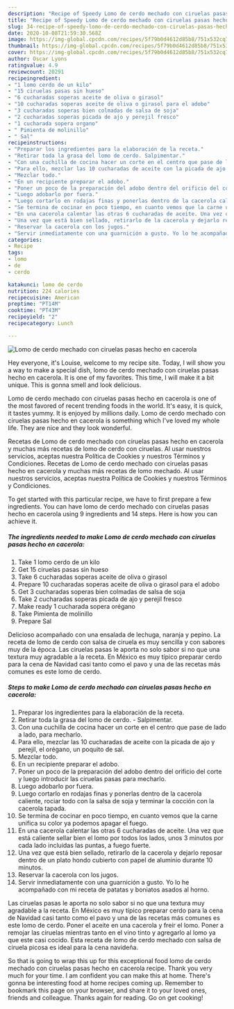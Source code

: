 ```yaml
---
description: "Recipe of Speedy Lomo de cerdo mechado con ciruelas pasas hecho en cacerola"
title: "Recipe of Speedy Lomo de cerdo mechado con ciruelas pasas hecho en cacerola"
slug: 34-recipe-of-speedy-lomo-de-cerdo-mechado-con-ciruelas-pasas-hecho-en-cacerola
date: 2020-10-08T21:59:30.568Z
image: https://img-global.cpcdn.com/recipes/5f79b0d4612d85b8/751x532cq70/lomo-de-cerdo-mechado-con-ciruelas-pasas-hecho-en-cacerola-foto-principal.jpg
thumbnail: https://img-global.cpcdn.com/recipes/5f79b0d4612d85b8/751x532cq70/lomo-de-cerdo-mechado-con-ciruelas-pasas-hecho-en-cacerola-foto-principal.jpg
cover: https://img-global.cpcdn.com/recipes/5f79b0d4612d85b8/751x532cq70/lomo-de-cerdo-mechado-con-ciruelas-pasas-hecho-en-cacerola-foto-principal.jpg
author: Oscar Lyons
ratingvalue: 4.9
reviewcount: 20291
recipeingredient:
- "1 lomo cerdo de un kilo"
- "15 ciruelas pasas sin hueso"
- "6 cucharadas soperas aceite de oliva o girasol"
- "10 cucharadas soperas aceite de oliva o girasol para el adobo"
- "3 cucharadas soperas bien colmadas de salsa de soja"
- "2 cucharadas soperas picada de ajo y perejil fresco"
- "1 cucharada sopera organo"
- " Pimienta de molinillo"
- " Sal"
recipeinstructions:
- "Preparar los ingredientes para la elaboración de la receta."
- "Retirar toda la grasa del lomo de cerdo. Salpimentar."
- "Con una cuchilla de cocina hacer un corte en el centro que pase de lado a lado, para mecharlo."
- "Para ello, mezclar las 10 cucharadas de aceite con la picada de ajo y perejil, el orégano, un poquito de sal."
- "Mezclar todo."
- "En un recipiente preparar el adobo."
- "Poner un poco de la preparación del adobo dentro del orificio del corte y luego introducir las ciruelas pasas para mecharlo."
- "Luego adobarlo por fuera."
- "Luego cortarlo en rodajas finas y ponerlas dentro de la cacerola caliente, rociar todo con la salsa de soja y terminar la cocción con la cacerola tapada."
- "Se termina de cocinar en poco tiempo, en cuanto vemos que la carne unifica su color ya podemos apagar el fuego."
- "En una cacerola calentar las otras 6 cucharadas de aceite. Una vez que está caliente sellar bien el lomo por todos los lados, unos 3 minutos por cada lado incluidas las puntas, a fuego fuerte."
- "Una vez que está bien sellado, retirarlo de la cacerola y dejarlo reposar dentro de un plato hondo cubierto con papel de aluminio durante 10 minutos."
- "Reservar la cacerola con los jugos."
- "Servir inmediatamente con una guarnición a gusto. Yo lo he acompañado con mi receta de patatas y boniatos asados al horno."
categories:
- Recipe
tags:
- lomo
- de
- cerdo

katakunci: lomo de cerdo 
nutrition: 224 calories
recipecuisine: American
preptime: "PT14M"
cooktime: "PT43M"
recipeyield: "2"
recipecategory: Lunch

---
```



![Lomo de cerdo mechado con ciruelas pasas hecho en cacerola](https://img-global.cpcdn.com/recipes/5f79b0d4612d85b8/751x532cq70/lomo-de-cerdo-mechado-con-ciruelas-pasas-hecho-en-cacerola-foto-principal.jpg)

Hey everyone, it's Louise, welcome to my recipe site. Today, I will show you a way to make a special dish, lomo de cerdo mechado con ciruelas pasas hecho en cacerola. It is one of my favorites. This time, I will make it a bit unique. This is gonna smell and look delicious.

Lomo de cerdo mechado con ciruelas pasas hecho en cacerola is one of the most favored of recent trending foods in the world. It's easy, it is quick, it tastes yummy. It is enjoyed by millions daily. Lomo de cerdo mechado con ciruelas pasas hecho en cacerola is something which I've loved my whole life. They are nice and they look wonderful.

Recetas de Lomo de cerdo mechado con ciruelas pasas hecho en cacerola y muchas más recetas de lomo de cerdo con ciruelas. Al usar nuestros servicios, aceptas nuestra Política de Cookies y nuestros Términos y Condiciones. Recetas de Lomo de cerdo mechado con ciruelas pasas hecho en cacerola y muchas más recetas de lomo mechado. Al usar nuestros servicios, aceptas nuestra Política de Cookies y nuestros Términos y Condiciones.


To get started with this particular recipe, we have to first prepare a few ingredients. You can have lomo de cerdo mechado con ciruelas pasas hecho en cacerola using 9 ingredients and 14 steps. Here is how you can achieve it.

<!--inarticleads1-->

##### The ingredients needed to make Lomo de cerdo mechado con ciruelas pasas hecho en cacerola:

1. Take 1 lomo cerdo de un kilo
1. Get 15 ciruelas pasas sin hueso
1. Take 6 cucharadas soperas aceite de oliva o girasol
1. Prepare 10 cucharadas soperas aceite de oliva o girasol para el adobo
1. Get 3 cucharadas soperas bien colmadas de salsa de soja
1. Take 2 cucharadas soperas picada de ajo y perejil fresco
1. Make ready 1 cucharada sopera orégano
1. Take  Pimienta de molinillo
1. Prepare  Sal


Delicioso acompañado con una ensalada de lechuga, naranja y pepino. La receta de lomo de cerdo con salsa de ciruela es muy sencilla y con sabores muy de la época. Las ciruelas pasas le aporta no solo sabor si no que una textura muy agradable a la receta. En México es muy típico preparar cerdo para la cena de Navidad casi tanto como el pavo y una de las recetas más comunes es este lomo de cerdo. 

<!--inarticleads2-->

##### Steps to make Lomo de cerdo mechado con ciruelas pasas hecho en cacerola:

1. Preparar los ingredientes para la elaboración de la receta.
1. Retirar toda la grasa del lomo de cerdo. - Salpimentar.
1. Con una cuchilla de cocina hacer un corte en el centro que pase de lado a lado, para mecharlo.
1. Para ello, mezclar las 10 cucharadas de aceite con la picada de ajo y perejil, el orégano, un poquito de sal.
1. Mezclar todo.
1. En un recipiente preparar el adobo.
1. Poner un poco de la preparación del adobo dentro del orificio del corte y luego introducir las ciruelas pasas para mecharlo.
1. Luego adobarlo por fuera.
1. Luego cortarlo en rodajas finas y ponerlas dentro de la cacerola caliente, rociar todo con la salsa de soja y terminar la cocción con la cacerola tapada.
1. Se termina de cocinar en poco tiempo, en cuanto vemos que la carne unifica su color ya podemos apagar el fuego.
1. En una cacerola calentar las otras 6 cucharadas de aceite. Una vez que está caliente sellar bien el lomo por todos los lados, unos 3 minutos por cada lado incluidas las puntas, a fuego fuerte.
1. Una vez que está bien sellado, retirarlo de la cacerola y dejarlo reposar dentro de un plato hondo cubierto con papel de aluminio durante 10 minutos.
1. Reservar la cacerola con los jugos.
1. Servir inmediatamente con una guarnición a gusto. Yo lo he acompañado con mi receta de patatas y boniatos asados al horno.


Las ciruelas pasas le aporta no solo sabor si no que una textura muy agradable a la receta. En México es muy típico preparar cerdo para la cena de Navidad casi tanto como el pavo y una de las recetas más comunes es este lomo de cerdo. Poner el aceite en una cacerola y freír el lomo. Poner a remojar las ciruelas mientras tanto en el vino tinto y agregarlo al lomo ya que este casi cocido. Esta receta de lomo de cerdo mechado con salsa de ciruela picosa es ideal para la cena navideña. 

So that is going to wrap this up for this exceptional food lomo de cerdo mechado con ciruelas pasas hecho en cacerola recipe. Thank you very much for your time. I am confident you can make this at home. There's gonna be interesting food at home recipes coming up. Remember to bookmark this page on your browser, and share it to your loved ones, friends and colleague. Thanks again for reading. Go on get cooking!
